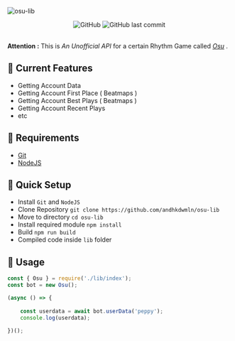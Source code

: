 ![osu-lib](https://socialify.git.ci/andhkdwmln/osu-lib/image?description=1&font=KoHo&forks=1&issues=1&language=1&name=1&owner=1&pattern=Circuit%20Board&pulls=1&stargazers=1&theme=Dark)

<div align="center">
  <img alt="GitHub" src="https://img.shields.io/github/license/andhkdwmln/osu-lib?style=for-the-badge">
  <img alt="GitHub last commit" src="https://img.shields.io/github/last-commit/andhkdwmln/osu-lib?style=for-the-badge">
</div>

<br>

**Attention :** This is _An Unofficial API_ for a certain Rhythm Game called _[Osu](https://osu.ppy.sh)_ .


## 🚀 Current Features 

* Getting Account Data
* Getting Account First Place ( Beatmaps )
* Getting Account Best Plays ( Beatmaps )
* Getting Account Recent Plays
* etc

## 🚀 Requirements

* [Git](https://git-scm.com/downloads)
* [NodeJS](https://nodejs.org/en/download/prebuilt-installer)

## 🚀 Quick Setup

- Install `Git` and `NodeJS`
- Clone Repository `git clone https://github.com/andhkdwmln/osu-lib`
- Move to directory `cd osu-lib`
- Install required module `npm install`
- Build `npm run build`
- Compiled code inside `lib` folder

## 🚀 Usage

``` Javascript
const { Osu } = require('./lib/index');
const bot = new Osu();

(async () => {
    
    const userdata = await bot.userData('peppy');
    console.log(userdata);

})();
```
